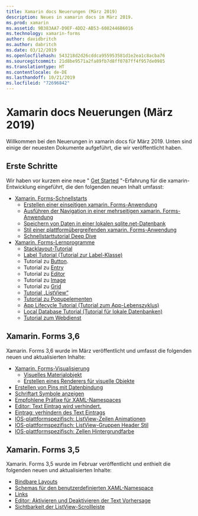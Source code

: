 ```yaml
---
title: Xamarin docs Neuerungen (März 2019)
description: Neues in xamarin docs im März 2019.
ms.prod: xamarin
ms.assetid: 9B383AA7-D9EF-4DD2-AB53-6082446B6016
ms.technology: xamarin-forms
author: davidbritch
ms.author: dabritch
ms.date: 03/12/2019
ms.openlocfilehash: 543218d2d26cddca955953581d1e2ea1c8acba76
ms.sourcegitcommit: 21d8be9571a2fa89fb7d8ff0787ff4f957de0985
ms.translationtype: HT
ms.contentlocale: de-DE
ms.lasthandoff: 10/21/2019
ms.locfileid: "72696842"
---
```

# <a name="xamarin-docs-whats-new-march-2019"></a>Xamarin docs Neuerungen (März 2019)

Willkommen bei den Neuerungen in xamarin docs für März 2019. Unten sind einige der neuesten Dokumente aufgeführt, die wir veröffentlicht haben.

## <a name="get-started"></a>Erste Schritte

Wir haben vor kurzem eine neue " [Get Started](~/get-started/index.yml) "-Erfahrung für die xamarin-Entwicklung eingeführt, die den folgenden neuen Inhalt umfasst:

- [Xamarin. Forms-Schnellstarts](~/get-started/quickstarts/index.yml)
  - [Erstellen einer einseitigen xamarin. Forms-Anwendung](~/get-started/quickstarts/single-page.md)
  - [Ausführen der Navigation in einer mehrseitigen xamarin. Forms-Anwendung](~/get-started/quickstarts/multi-page.md)
  - [Speichern von Daten in einer lokalen sqlite.net-Datenbank](~/get-started/quickstarts/database.md)
  - [Stil einer plattformübergreifenden xamarin. Forms-Anwendung](~/get-started/quickstarts/styling.md)
  - [Schnellstarttutorial Deep Dive](~/get-started/quickstarts/deepdive.md)
- [Xamarin. Forms-Lernprogramme](~/get-started/tutorials/index.yml)
  - [Stacklayout-Tutorial](~/get-started/tutorials/stacklayout/index.yml)
  - [Label Tutorial (Tutorial zur Label-Klasse)](~/get-started/tutorials/label/index.yml)
  - Tutorial zu [Button](~/get-started/tutorials/button/index.yml).
  - Tutorial zu [Entry](~/get-started/tutorials/entry/index.yml)
  - Tutorial zu [Editor](~/get-started/tutorials/editor/index.yml)
  - Tutorial zu [Image](~/get-started/tutorials/image/index.yml)
  - Tutorial zu [Grid](~/get-started/tutorials/grid/index.yml)
  - [Tutorial „ListView“](~/get-started/tutorials/listview/index.yml)
  - [Tutorial zu Popupelementen](~/get-started/tutorials/pop-ups/index.yml)
  - [App Lifecycle Tutorial (Tutorial zum App-Lebenszyklus)](~/get-started/tutorials/app-lifecycle/index.yml)
  - [Local Database Tutorial (Tutorial für lokale Datenbanken)](~/get-started/tutorials/local-database/index.yml)
  - [Tutorial zum Webdienst](~/get-started/tutorials/web-service/index.yml)

## <a name="xamarinforms-36"></a>Xamarin. Forms 3,6

Xamarin. Forms 3,6 wurde im März veröffentlicht und umfasst die folgenden neuen und aktualisierten Inhalte:

- [Xamarin. Forms-Visualisierung](~/xamarin-forms/user-interface/visual/index.md)
  - [Visuelles Materialobjekt](~/xamarin-forms/user-interface/visual/material-visual.md)
  - [Erstellen eines Renderers für visuelle Objekte](~/xamarin-forms/user-interface/visual/create.md)
- [Erstellen von Pins mit Datenbindung](~/xamarin-forms/user-interface/map/pins.md#create-pins-with-data-binding)
- [Schriftart Symbole anzeigen](~/xamarin-forms/user-interface/text/fonts.md#display-font-icons)
- [Empfohlene Präfixe für XAML-Namespaces](~/xamarin-forms/xaml/custom-prefix.md)
- [Editor: Text Eintrag wird verhindert.](~/xamarin-forms/user-interface/text/editor.md#preventing-text-entry)
- [Eintrag: verhindern des Text Eintrags](~/xamarin-forms/user-interface/text/entry.md#preventing-text-entry)
- [IOS-plattformspezifisch: ListView-Zeilen Animationen](~/xamarin-forms/platform/ios/listview-row-animations.md)
- [IOS-plattformspezifisch: ListView-Gruppen Header Stil](~/xamarin-forms/platform/ios/listview-group-header-style.md)
- [IOS-plattformspezifisch: Zellen Hintergrundfarbe](~/xamarin-forms/platform/ios/cell-background-color.md)

## <a name="xamarinforms-35"></a>Xamarin. Forms 3,5

Xamarin. Forms 3,5 wurde im Februar veröffentlicht und enthielt die folgenden neuen und aktualisierten Inhalte:

- [Bindbare Layouts](~/xamarin-forms/user-interface/layouts/bindable-layouts.md)
- [Schemas für den benutzerdefinierten XAML-Namespace](~/xamarin-forms/xaml/custom-namespace-schemas.md)
- [Links](~/xamarin-forms/user-interface/text/label.md#hyperlinks)
- [Editor: Aktivieren und Deaktivieren der Text Vorhersage](~/xamarin-forms/user-interface/text/editor.md#enabling-and-disabling-text-prediction)
- [Sichtbarkeit der ListView-Scrollleiste](~/xamarin-forms/user-interface/listview/customizing-list-appearance.md#scrollbar-visibility)
